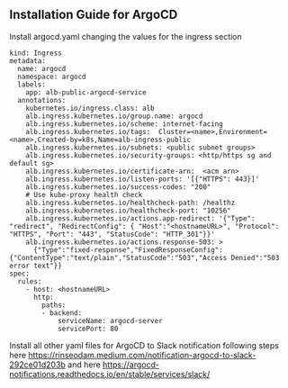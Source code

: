 ## Installation Guide for ArgoCD
Install argocd.yaml changing the values for the ingress section 

```apiVersion: extensions/v1beta1
kind: Ingress
metadata:
  name: argocd
  namespace: argocd
  labels:
    app: alb-public-argocd-service
  annotations:
    kubernetes.io/ingress.class: alb
    alb.ingress.kubernetes.io/group.name: argocd
    alb.ingress.kubernetes.io/scheme: internet-facing
    alb.ingress.kubernetes.io/tags:  Cluster=<name>,Environment=<name>,Created-by=k8s,Name=alb-ingress-public
    alb.ingress.kubernetes.io/subnets: <public subnet groups>
    alb.ingress.kubernetes.io/security-groups: <http/https sg and default sg>
    alb.ingress.kubernetes.io/certificate-arn: 	<acm arn>
    alb.ingress.kubernetes.io/listen-ports: '[{"HTTPS": 443}]'
    alb.ingress.kubernetes.io/success-codes: "200"
    # Use kube-proxy health check
    alb.ingress.kubernetes.io/healthcheck-path: /healthz
    alb.ingress.kubernetes.io/healthcheck-port: "10256"
    alb.ingress.kubernetes.io/actions.app-redirect: '{"Type": "redirect", "RedirectConfig": { "Host":"<hostnameURL>", "Protocol": "HTTPS", "Port": "443", "StatusCode": "HTTP_301"}}'
    alb.ingress.kubernetes.io/actions.response-503: >
      {"Type":"fixed-response","FixedResponseConfig":{"ContentType":"text/plain","StatusCode":"503","Access Denied":"503 error text"}}
spec:
  rules:
    - host: <hostnameURL>
      http:
        paths:
        - backend:
            serviceName: argocd-server
            servicePort: 80
```

Install all other yaml files for ArgoCD to Slack notification following steps here https://rinseodam.medium.com/notification-argocd-to-slack-292ce01d203b and here https://argocd-notifications.readthedocs.io/en/stable/services/slack/
